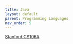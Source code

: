 ```yaml
---
title: Java
layout: default
parent: Programming Languages
nav_order: 5
---
```


[Stanford CS106A](https://learncs.me/stanford/cs106a)